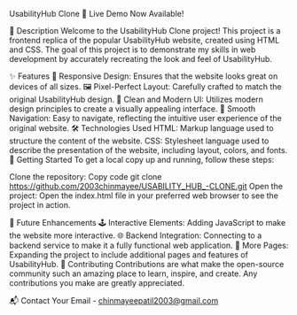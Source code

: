  UsabilityHub Clone
🚀 Live Demo Now Available!

📜 Description
Welcome to the UsabilityHub Clone project! This project is a frontend replica of the popular UsabilityHub website, created using HTML and CSS. The goal of this project is to demonstrate my skills in web development by accurately recreating the look and feel of UsabilityHub.

✨ Features
📱 Responsive Design: Ensures that the website looks great on devices of all sizes.
🖼️ Pixel-Perfect Layout: Carefully crafted to match the original UsabilityHub design.
🎨 Clean and Modern UI: Utilizes modern design principles to create a visually appealing interface.
🧭 Smooth Navigation: Easy to navigate, reflecting the intuitive user experience of the original website.
🛠️ Technologies Used
HTML: Markup language used to structure the content of the website.
CSS: Stylesheet language used to describe the presentation of the website, including layout, colors, and fonts.
🚀 Getting Started
To get a local copy up and running, follow these steps:


Clone the repository:
Copy code
git clone https://github.com/2003chinmayee/USABILITY_HUB_-CLONE.git
Open the project:
Open the index.html file in your preferred web browser to see the project in action.



🌟 Future Enhancements
🕹️ Interactive Elements: Adding JavaScript to make the website more interactive.
🌐 Backend Integration: Connecting to a backend service to make it a fully functional web application.
📄 More Pages: Expanding the project to include additional pages and features of UsabilityHub.
🤝 Contributing
Contributions are what make the open-source community such an amazing place to learn, inspire, and create. Any contributions you make are greatly appreciated.



📬 Contact
Your Email - chinmayeepatil2003@gmail.com
